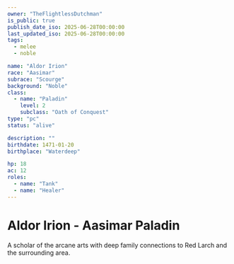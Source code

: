 ```yaml
---
owner: "TheFlightlessDutchman"
is_public: true
publish_date_iso: 2025-06-28T00:00:00
last_updated_iso: 2025-06-28T00:00:00
tags:
  - melee
  - noble

name: "Aldor Irion"
race: "Aasimar"
subrace: "Scourge"
background: "Noble"
class:
  - name: "Paladin"
    level: 2
    subclass: "Oath of Conquest"
type: "pc"
status: "alive"

description: ""
birthdate: 1471-01-20
birthplace: "Waterdeep"

hp: 18
ac: 12
roles:
  - name: "Tank"
  - name: "Healer"
---
```


# Aldor Irion - Aasimar Paladin

A scholar of the arcane arts with deep family connections to Red Larch and the surrounding area.
